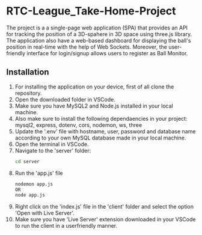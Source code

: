 # RTC-League_Take-Home-Project

The project is a a single-page web application (SPA) that provides an API for tracking the position of a 3D-spahere in 3D space using three.js library. The application also have a web-based dashboard for displaying the ball's position in real-time with the help of Web Sockets. Moreover, the user-friendly interface for login/signup allows users to register as Ball Monitor.

## Installation

1. For installing the application on your device, first of all clone the repository.
2. Open the downloaded folder in VSCode.
3. Make sure you have MySQL2 and Node.js installed in your local machine.
4. Also make sure to install the following dependaencies in your project: mysql2, express, dotenv, cors, nodemon, ws, three
5. Update the '.env' file with hostname, user, password and database name according to your own MySQL database made in your local machine.
6. Open the terminal in VSCode.
7. Navigate to the 'server' folder:
   ```bash
   cd server
8. Run the 'app.js' file
   ```bash
   nodemon app.js
   OR
   node app.js
9. Right click on the 'index.js' file in the 'client' folder and select the option 'Open with Live Server'.
10. Make sure you have 'Live Server' extension downloaded in your VSCode to run the client in a userfriendly manner.
